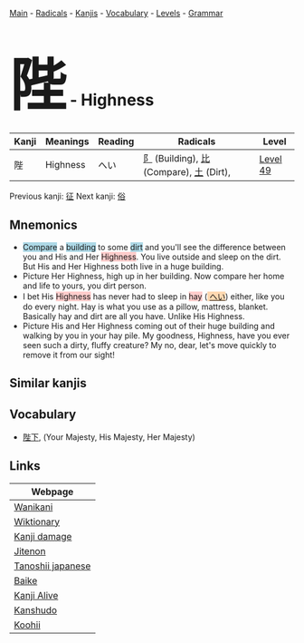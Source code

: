 <style> bigfont {font-size: 100px}</style>
[Main](../README.md) -
[Radicals](../radicals.md) -
[Kanjis](../kanjis.md) -
[Vocabulary](../vocabulary.md) -
[Levels](../levels.md) -
[Grammar](../grammar.md)
# <bigfont> 陛</bigfont> - Highness 

| Kanji | Meanings | Reading | Radicals | Level |
| --- | --- | --- | --- | --- |
| 陛 | Highness | へい | [阝](../radicals/阝.md) (Building), [比](../radicals/比.md) (Compare), [土](../radicals/土.md) (Dirt),  | [Level 49](../levels/wk_level49.md) |

Previous kanji: [征](征.md) Next kanji: [俗](俗.md) 

## Mnemonics
 * <span style="background-color:#ADD8E6"> Compare</span> a <span style="background-color:#ADD8E6"> building</span> to some <span style="background-color:#ADD8E6"> dirt</span> and you'll see the difference between you and His and Her <span style="background-color:#ffcccb"> Highness</span>. You live outside and sleep on the dirt. But His and Her Highness both live in a huge building.
* Picture Her Highness, high up in her building. Now compare her home and life to yours, you dirt person.
* I bet His <span style="background-color:#ffcccb"> Highness</span> has never had to sleep in <span style="background-color:#ffcccb"> hay</span> (<span style="background-color:#fed8b1"> [へい](https://jisho.org/search/へい)</span>) either, like you do every night. Hay is what you use as a pillow, mattress, blanket. Basically hay and dirt are all you have. Unlike His Highness.
* Picture His and Her Highness coming out of their huge building and walking by you in your hay pile. My goodness, Highness, have you ever seen such a dirty, fluffy creature? My no, dear, let's move quickly to remove it from our sight!


## Similar kanjis
 


## Vocabulary
 * [陛下](../vocabulary/陛.md), (Your Majesty, His Majesty, Her Majesty)



## Links 

| Webpage |
| --- |
| [Wanikani          ](https://www.wanikani.com/kanji/陛) |
| [Wiktionary        ](https://en.wiktionary.org/wiki/陛) |
| [Kanji damage      ](http://www.kanjidamage.com/kanji/search?utf8=✓&q=陛) |
| [Jitenon           ](https://jitenon.com/kanji/陛) |
| [Tanoshii japanese ](https://www.tanoshiijapanese.com/dictionary/kanji.cfm?k=陛) |
| [Baike             ](https://baike.baidu.com/item/陛) |
| [Kanji Alive       ](https://app.kanjialive.com/陛) |
| [Kanshudo          ](https://www.kanshudo.com/searchmn?q=陛) |
| [Koohii            ](https://kanji.koohii.com/study/kanji/陛) |
